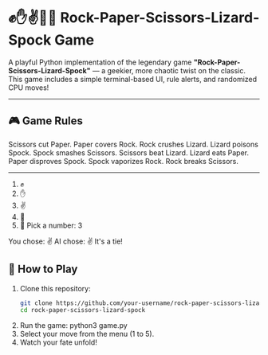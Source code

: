 
# ✊✋✌️🦎🖖 Rock-Paper-Scissors-Lizard-Spock Game

A playful Python implementation of the legendary game **"Rock-Paper-Scissors-Lizard-Spock"** — a geekier, more chaotic twist on the classic. This game includes a simple terminal-based UI, rule alerts, and randomized CPU moves!

----
## 🎮 Game Rules
Scissors cut Paper.
Paper covers Rock.
Rock crushes Lizard.
Lizard poisons Spock.
Spock smashes Scissors.
Scissors beat Lizard.
Lizard eats Paper.
Paper disproves Spock.
Spock vaporizes Rock.
Rock breaks Scissors.

---

1) ✊
2) ✋
3) ✌️
4) 🦎
5) 🖖
Pick a number: 3

You chose: ✌️
AI chose: ✌️
It's a tie!

## 🚀 How to Play

1. Clone this repository:
   ```bash
   git clone https://github.com/your-username/rock-paper-scissors-lizard-spock.git
   cd rock-paper-scissors-lizard-spock

2. Run the game:
   python3 game.py
3. Select your move from the menu (1 to 5).
4. Watch your fate unfold!
